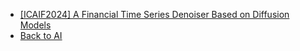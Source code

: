 - [[ICAIF2024] A Financial Time Series Denoiser Based on Diffusion Models](/papers/ai/diffusion/ts_denoiser.md)
- [Back to AI](/papers/ai/README.md)

